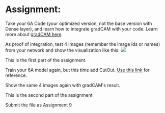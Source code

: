 
# Assignment:

 Take your 6A Code (your optimized version, not the base version with Dense layer), and learn how to integrate gradCAM with your code. Learn more about [gradCAM here](https://www.hackevolve.com/where-cnn-is-looking-grad-cam/).

As proof of integration, test 4 images (remember the image ids or names) from your network and show the visualization like this: 
![](https://github.com/BPrasad123/EVA_Projects/blob/master/Project_9/boat.jpg)

This is the first part of the assignment. 

Train your 6A model again, but this time add CutOut. [Use this link](https://github.com/yu4u/cutout-random-erasing) for reference. 

Show the same 4 images again with gradCAM's result. 

This is the second part of the assignment

Submit the file as Assignment 9

